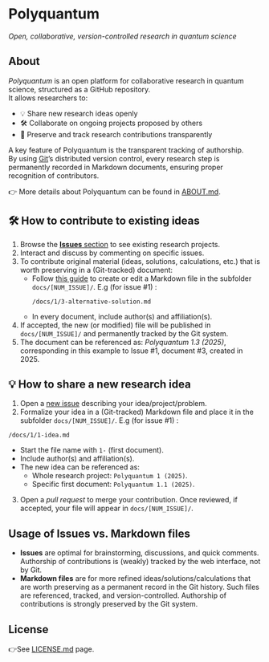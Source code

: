 # Polyquantum
_Open, collaborative, version-controlled research in quantum science_

## About
_Polyquantum_ is an open platform for collaborative research in quantum science, structured as a GitHub repository.  
It allows researchers to:

- 💡 Share new research ideas openly  
- 🛠️ Collaborate on ongoing projects proposed by others  
- 📝 Preserve and track research contributions transparently  

A key feature of Polyquantum is the transparent tracking of authorship.  
By using [Git](https://it.wikipedia.org/wiki/Git_(software))’s distributed version control, every research step is permanently recorded in Markdown documents, ensuring proper recognition of contributors.  

👉 More details about Polyquantum can be found in [ABOUT.md](ABOUT.md).

## 🛠️ How to contribute to existing ideas
1. Browse the [**Issues** section](https://github.com/andreamari/polyquantum_test/issues) to see existing research projects.  
2. Interact and discuss by commenting on specific issues.  
3. To contribute original material (ideas, solutions, calculations, etc.) that is worth preserving in a (Git-tracked) document:  
   - Follow [this guide](docs/README.md) to create or edit a Markdown file in the subfolder `docs/[NUM_ISSUE]/`.  E.g (for issue #1) :
     ```
     /docs/1/3-alternative-solution.md
     ```
   - In every document, include author(s) and affiliation(s). 
4. If accepted, the new (or modified) file will be published in `docs/[NUM_ISSUE]/` and permanently tracked by the Git system.
5. The document can be referenced as: _Polyquantum 1.3 (2025)_, corresponding in this example to Issue #1, document #3, created in 2025.  



## 💡 How to share a new research idea
1. Open a [new issue](https://github.com/andreamari/polyquantum_test/issues/new/choose) describing your idea/project/problem.
2. Formalize your idea in a (Git-tracked) Markdown file and place it in the subfolder `docs/[NUM_ISSUE]/`. E.g (for issue #1) :
```
/docs/1/1-idea.md
```
   - Start the file name with `1-` (first document).  
   - Include author(s) and affiliation(s).
   - The new idea can be referenced as:  
      - Whole research project: `Polyquantum 1 (2025)`.
      - Specific first document: `Polyquantum 1.1 (2025)`. 
3. Open a _pull request_ to merge your contribution. Once reviewed, if accepted, your file will appear in `docs/[NUM_ISSUE]/`.


## Usage of Issues vs. Markdown files
- **Issues** are optimal for brainstorming, discussions, and quick comments. Authorship of contributions is (weakly) tracked by the web interface, not by Git.
- **Markdown files** are for more refined ideas/solutions/calculations that are worth preserving as a permanent record in the Git history. Such files are referenced, tracked, and version-controlled. Authorship of contributions is strongly preserved by the Git system.

## License
👉See [LICENSE.md](LICENSE.md) page.

